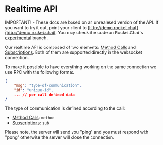 # Realtime API

IMPORTANT! - These docs are based on an unrealesed version of the API. If you want to try it out, point your client to [http://demo.rocket.chat](http://demo.rocket.chat). You may check the code on Rocket.Chat's [experimental][3] branch.

Our realtime API is composed of two elements: [Method Calls][1] and [Subscriptions][2]. Both of them are supported directly in the websocket connection.

To make it possible to have everything working on the same connection we use RPC with the following format.

```json
{
    "msg": "type-of-communication",
    "id": "unique-id",
    ... // per call defined data
}
```

The type of communication is defined according to the call:
 - [Method Calls][1]: `method`
 - [Subscriptions][2]: `sub`

 Please note, the server will send you "ping" and you must respond with "pong" otherwise the server will close the connection.

[1]:1.%20Method%20Calls/
[2]:2.%20Subscriptions/
[3]:https://github.com/RocketChat/Rocket.Chat/tree/experimental
